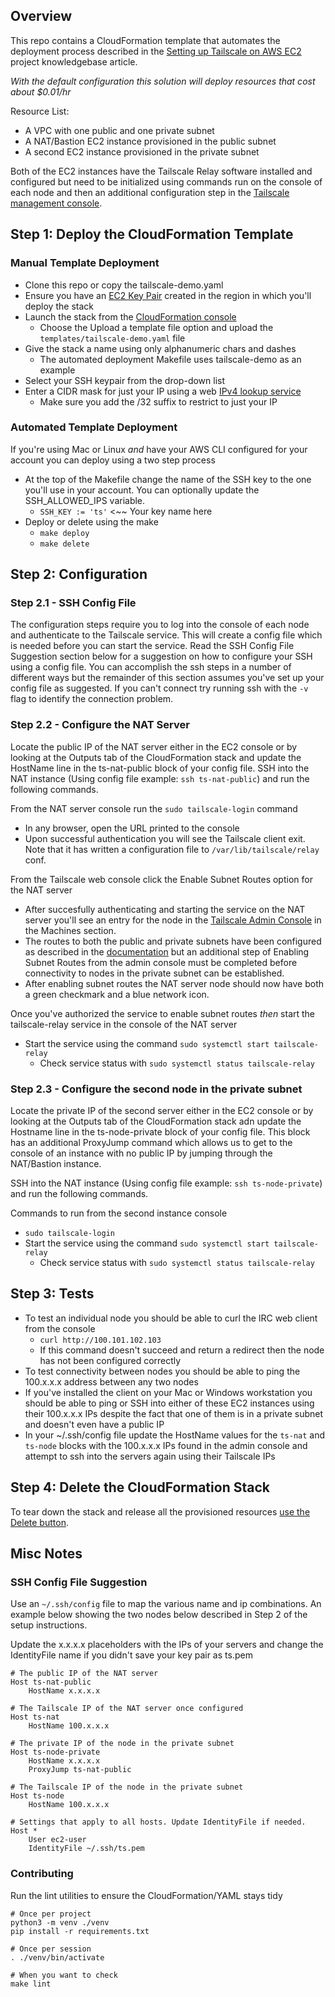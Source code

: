 ## Overview



This repo contains a CloudFormation template that automates the deployment process described in the [Setting up Tailscale on AWS EC2](https://tailscale.com/kb/1021/install-aws) project knowledgebase article.

_With the default configuration this solution will deploy resources that cost about $0.01/hr_

Resource List:

* A VPC with one public and one private subnet
* A NAT/Bastion EC2 instance provisioned in the public subnet
* A second EC2 instance provisioned in the private subnet

Both of the EC2 instances have the Tailscale Relay software installed and configured but need to be initialized using commands run on the console of each node and then an additional configuration step in the [Tailscale management console](https://login2.tailscale.io/admin).

## Step 1: Deploy the CloudFormation Template

### Manual Template Deployment

* Clone this repo or copy the tailscale-demo.yaml
* Ensure you have an [EC2 Key Pair](https://docs.aws.amazon.com/AWSEC2/latest/UserGuide/ec2-key-pairs.html#having-ec2-create-your-key-pair) created in the region in which you'll deploy the stack
* Launch the stack from the [CloudFormation console](https://docs.aws.amazon.com/AWSCloudFormation/latest/UserGuide/cfn-console-create-stack.html)
  * Choose the Upload a template file option and upload the `templates/tailscale-demo.yaml` file
* Give the stack a name using only alphanumeric chars and dashes
  * The automated deployment Makefile uses tailscale-demo as an example
* Select your SSH keypair from the drop-down list
* Enter a CIDR mask for just your IP using a web [IPv4 lookup service](https://checkip.amazonaws.com)
  * Make sure you add the /32 suffix to restrict to just your IP

### Automated Template Deployment

If you're using Mac or Linux _and_ have your AWS CLI configured for your account you can deploy
using a two step process

* At the top of the Makefile change the name of the SSH key to the one you'll use in your account. You can optionally update the SSH_ALLOWED_IPS variable.
  * `SSH_KEY := 'ts'` <~~ Your key name here
* Deploy or delete using the make  
  * `make deploy`
  * `make delete`

## Step 2: Configuration

### Step 2.1 - SSH Config File

The configuration steps require you to log into the console of each node and authenticate to the Tailscale service. This will create a config file which is needed before you can start the service. Read the SSH Config File Suggestion section below for a suggestion on how to configure your SSH using a config file. You can accomplish the ssh steps in a number of different ways but the remainder of this section assumes you've set up your config file as suggested. If you can't connect try running ssh with the `-v` flag to identify the connection problem.

### Step 2.2 - Configure the NAT Server

Locate the public IP of the NAT server either in the EC2 console or by looking at the Outputs tab of the CloudFormation stack and update the HostName line in the ts-nat-public block of your config file. SSH into the NAT instance (Using config file example: `ssh ts-nat-public`) and run the following commands. 

From the NAT server console run the `sudo tailscale-login` command
  * In any browser, open the URL printed to the console
  * Upon successful authentication you will see the Tailscale client exit. Note that it has written a configuration file to `/var/lib/tailscale/relay` conf.

From the Tailscale web console click the Enable Subnet Routes option for the NAT server
* After succesfully authenticating and starting the service on the NAT server you'll see an entry for the node in the [Tailscale Admin Console](https://login2.tailscale.io/admin) in the Machines section.
* The routes to both the public and private subnets have been configured as described in the [documentation](https://tailscale.com/kb/1019/install-subnets) but an additional step of Enabling Subnet Routes from the admin console must be completed before connectivity to nodes in the private subnet can be established.
* After enabling subnet routes the NAT server node should now have both a green checkmark and a blue network icon.

Once you've authorized the service to enable subnet routes _then_ start the tailscale-relay service in the console of the NAT server
* Start the service using the command `sudo systemctl start tailscale-relay`
  * Check service status with `sudo systemctl status tailscale-relay`

### Step 2.3 - Configure the second node in the private subnet

Locate the private IP of the second server either in the EC2 console or by looking at the Outputs tab of the CloudFormation stack adn update the Hostname line in the ts-node-private block of your config file. This block has an additional ProxyJump command which allows us to get to the console of an instance with no public IP by jumping through the NAT/Bastion instance.

SSH into the NAT instance (Using config file example: `ssh ts-node-private`) and run the following commands. 

Commands to run from the second instance console
* `sudo tailscale-login`
* Start the service using the command `sudo systemctl start tailscale-relay`
  * Check service status with `sudo systemctl status tailscale-relay`

## Step 3: Tests

* To test an individual node you should be able to curl the IRC web client from the console
  * `curl http://100.101.102.103`
  * If this command doesn't succeed and return a redirect then the node has not been configured correctly
* To test connectivity between nodes you should be able to ping the 100.x.x.x address between any two nodes
* If you've installed the client on your Mac or Windows workstation you should be able to ping or SSH into either of these EC2 instances using their 100.x.x.x IPs despite the fact that one of them is in a private subnet and doesn't even have a public IP
* In your ~/.ssh/config file update the HostName values for the `ts-nat` and `ts-node` blocks with the 100.x.x.x IPs found in the admin console and attempt to ssh into the servers again using their Tailscale IPs

## Step 4: Delete the CloudFormation Stack

To tear down the stack and release all the provisioned resources [use the Delete button](https://docs.aws.amazon.com/AWSCloudFormation/latest/UserGuide/cfn-console-delete-stack.html).

## Misc Notes

### SSH Config File Suggestion

Use an `~/.ssh/config` file to map the various name and ip combinations. An example below showing the two nodes below described in Step 2 of the setup instructions.

Update the x.x.x.x placeholders with the IPs of your servers and change the IdentityFile name if you didn't save your key pair as ts.pem

```
# The public IP of the NAT server
Host ts-nat-public
	HostName x.x.x.x

# The Tailscale IP of the NAT server once configured
Host ts-nat
	HostName 100.x.x.x

# The private IP of the node in the private subnet
Host ts-node-private
    HostName x.x.x.x
    ProxyJump ts-nat-public

# The Tailscale IP of the node in the private subnet
Host ts-node
    HostName 100.x.x.x

# Settings that apply to all hosts. Update IdentityFile if needed.
Host *
	User ec2-user
    IdentityFile ~/.ssh/ts.pem
```

### Contributing

Run the lint utilities to ensure the CloudFormation/YAML stays tidy

```
# Once per project
python3 -m venv ./venv
pip install -r requirements.txt

# Once per session
. ./venv/bin/activate

# When you want to check
make lint
```
